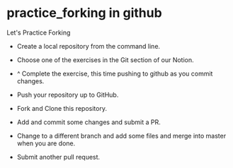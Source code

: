 # practice_forking in github
Let's Practice Forking

- Create a local repository from the command line.
- Choose one of the exercises in the Git section of our Notion.
- ^ Complete the exercise, this time pushing to github as you commit changes.
- Push your repository up to GitHub.

- Fork and Clone this repository.  
- Add and commit some changes and submit a PR.
- Change to a different branch and add some files and merge into master when you are done.
- Submit another pull request.
